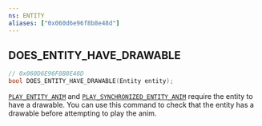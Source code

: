 ```yaml
---
ns: ENTITY
aliases: ["0x060d6e96f8b8e48d"]
---
```

## DOES_ENTITY_HAVE_DRAWABLE

```c
// 0x060D6E96F8B8E48D
bool DOES_ENTITY_HAVE_DRAWABLE(Entity entity);
```

[`PLAY_ENTITY_ANIM`](#_0x7FB218262B810701) and [`PLAY_SYNCHRONIZED_ENTITY_ANIM`](#_0xC77720A12FE14A86) require the entity to have a drawable. You can use this command to check that the entity has a drawable before attempting to play the anim.


